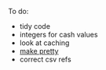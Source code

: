 To do:
- tidy code
- integers for cash values
- look at caching
- [make pretty](https://streamlit.io/gallery)
- correct csv refs
